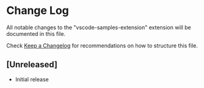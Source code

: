 # Change Log

All notable changes to the "vscode-samples-extension" extension will be documented in this file.

Check [Keep a Changelog](http://keepachangelog.com/) for recommendations on how to structure this file.

## [Unreleased]

- Initial release